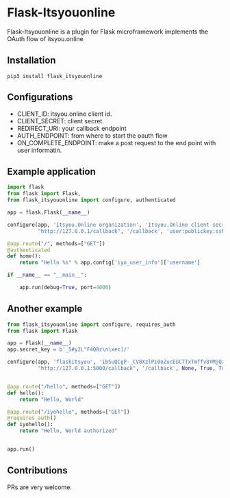 # Flask-Itsyouonline

Flask-Itsyouonline is a plugin for Flask microframework implements the OAuth flow of itsyou.online 

## Installation
`pip3 install flask_itsyouonline`

## Configurations

- CLIENT_ID: itsyou.online client id.
- CLIENT_SECRET: client secret.
- REDIRECT_URI: your callback endpoint
- AUTH_ENDPOINT: from where to start the oauth flow
- ON_COMPLETE_ENDPOINT: make a post request to the end point with user informatin.


## Example application

```python
import flask
from flask import Flask, 
from flask_itsyouonline import configure, authenticated

app = flask.Flask(__name__)

configure(app, 'Itsyou.Online organization', 'Itsyou.Online client secret', 
          "http://127.0.0.1/callback", '/callback', 'user:publickey:ssh')

@app.route("/", methods=["GET"])
@authenticated
def home():
    return "Hello %s" % app.config['iyo_user_info']['username']

if __name__ == "__main__":

    app.run(debug=True, port=4000)

```

## Another example

```python
from flask_itsyouonline import configure, requires_auth
from flask import Flask

app = Flask(__name__)
app.secret_key = b'_5#y2L"F4Q8z\n\xec]/'

configure(app, 'flaskitsyou', 'ibSuQCgP-_CV8XzlPi0oZucEGCTTxTmffv8YMjQzLgxOFqaoGh00', 
          "http://127.0.0.1:5000/callback", '/callback', None, True, True)


@app.route("/hello", methods=["GET"])
def hello():
    return "Hello, World"

@app.route("/iyohello", methods=["GET"])
@requires_auth()
def iyohello():
    return "Hello, World authorized"


app.run()
```


## Contributions
PRs are very welcome. 

